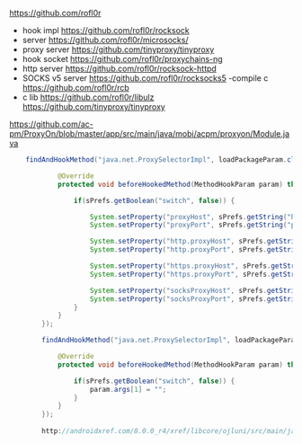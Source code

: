 https://github.com/rofl0r
- hook impl
https://github.com/rofl0r/rocksock
- server
https://github.com/rofl0r/microsocks/
- proxy server
https://github.com/tinyproxy/tinyproxy
- hook socket
https://github.com/rofl0r/proxychains-ng
- http server
https://github.com/rofl0r/rocksock-httpd
- SOCKS v5 server
https://github.com/rofl0r/rocksocks5
-compile c
https://github.com/rofl0r/rcb
- c lib
https://github.com/rofl0r/libulz
https://github.com/tinyproxy/tinyproxy

https://github.com/ac-pm/ProxyOn/blob/master/app/src/main/java/mobi/acpm/proxyon/Module.java
```java
    findAndHookMethod("java.net.ProxySelectorImpl", loadPackageParam.classLoader, "select", URI.class, new XC_MethodHook() {

            @Override
            protected void beforeHookedMethod(MethodHookParam param) throws Throwable {

                if(sPrefs.getBoolean("switch", false)) {

                    System.setProperty("proxyHost", sPrefs.getString("host", null));
                    System.setProperty("proxyPort", sPrefs.getString("port", null));

                    System.setProperty("http.proxyHost", sPrefs.getString("host", null));
                    System.setProperty("http.proxyPort", sPrefs.getString("port", null));

                    System.setProperty("https.proxyHost", sPrefs.getString("host", null));
                    System.setProperty("https.proxyPort", sPrefs.getString("port", null));

                    System.setProperty("socksProxyHost", sPrefs.getString("host", null));
                    System.setProperty("socksProxyPort", sPrefs.getString("port", null));
                }
            }
        });

        findAndHookMethod("java.net.ProxySelectorImpl", loadPackageParam.classLoader, "isNonProxyHost", String.class, String.class, new XC_MethodHook() {

            @Override
            protected void beforeHookedMethod(MethodHookParam param) throws Throwable {

                if(sPrefs.getBoolean("switch", false)) {
                    param.args[1] = "";
                }
            }
        });
        
        http://androidxref.com/8.0.0_r4/xref/libcore/ojluni/src/main/java/sun/net/spi/DefaultProxySelector.java#55
 ```